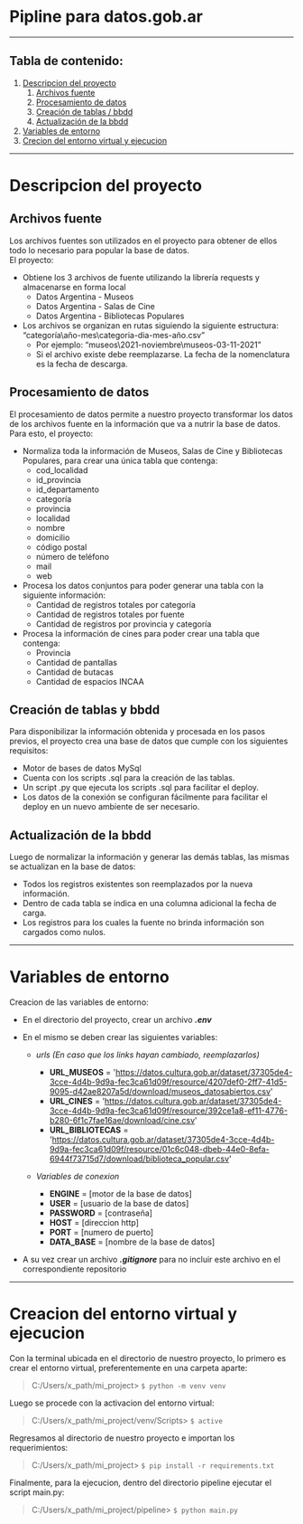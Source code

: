 # Pipline para datos.gob.ar
---
## Tabla de contenido:
1. [Descripcion del proyecto](#descripcion-del-proyecto)
    1. [Archivos fuente](#archivos-fuente)
    2. [Procesamiento de datos](#procesamiento-de-datos)
    3. [Creación de tablas / bbdd](#creación-de-tablas-y-bbdd)
    4. [Actualización de la bbdd](#actualización-de-la-bbdd)
2. [Variables de entorno](#variables-de-entorno)
3. [Crecion del entorno virtual y ejecucion](#creacion-del-entorno-virtual-y-ejecucion)
---
# Descripcion del proyecto
## Archivos fuente
Los archivos fuentes son utilizados en el proyecto para obtener de ellos todo lo
necesario para popular la base de datos.  
El proyecto:
- Obtiene los 3 archivos de fuente utilizando la librería requests y
almacenarse en forma local 
    - Datos Argentina - Museos
    - Datos Argentina - Salas de Cine
    - Datos Argentina - Bibliotecas Populares  
- Los archivos se organizan en rutas siguiendo la siguiente estructura:
“categoría\año-mes\categoria-dia-mes-año.csv”
    - Por ejemplo: “museos\2021-noviembre\museos-03-11-2021”
    - Si el archivo existe debe reemplazarse. La fecha de la nomenclatura
es la fecha de descarga.  
## Procesamiento de datos
El procesamiento de datos permite a nuestro proyecto transformar los datos de los
archivos fuente en la información que va a nutrir la base de datos. Para esto, el
proyecto:

- Normaliza toda la información de Museos, Salas de Cine y Bibliotecas
Populares, para crear una única tabla que contenga:
    - cod_localidad
    - id_provincia
    - id_departamento
    - categoría
    - provincia
    - localidad
    - nombre
    - domicilio
    - código postal
    - número de teléfono
    - mail
    - web
- Procesa los datos conjuntos para poder generar una tabla con la siguiente
información:
    - Cantidad de registros totales por categoría
    - Cantidad de registros totales por fuente
    - Cantidad de registros por provincia y categoría
- Procesa la información de cines para poder crear una tabla que contenga:
    - Provincia
    - Cantidad de pantallas
    - Cantidad de butacas
    - Cantidad de espacios INCAA  

## Creación de tablas y bbdd

Para disponibilizar la información obtenida y procesada en los pasos previos, el
proyecto crea una base de datos que cumple con los siguientes requisitos:
- Motor de bases de datos MySql
- Cuenta con los scripts .sql para la creación de las tablas.
- Un script .py que ejecuta los scripts .sql para facilitar el deploy.
- Los datos de la conexión se configuran fácilmente para facilitar
el deploy en un nuevo ambiente de ser necesario.

## Actualización de la bbdd
Luego de normalizar la información y generar las demás tablas, las mismas se actualizan en la base de datos:
- Todos los registros existentes son reemplazados por la nueva
información.
- Dentro de cada tabla se indica en una columna adicional la fecha de
carga.
- Los registros para los cuales la fuente no brinda información son cargados
como nulos.
---
# Variables de entorno
Creacion de las variables de entorno:
- En el directorio del proyecto, crear un archivo ___.env___
- En el mismo se deben crear las siguientes variables:
    - _urls (En caso que los links hayan cambiado, reemplazarlos)_
        - __URL_MUSEOS__ = 'https://datos.cultura.gob.ar/dataset/37305de4-3cce-4d4b-9d9a-fec3ca61d09f/resource/4207def0-2ff7-41d5-9095-d42ae8207a5d/download/museos_datosabiertos.csv'
        - __URL_CINES__ = 'https://datos.cultura.gob.ar/dataset/37305de4-3cce-4d4b-9d9a-fec3ca61d09f/resource/392ce1a8-ef11-4776-b280-6f1c7fae16ae/download/cine.csv'
        - __URL_BIBLIOTECAS__ = 'https://datos.cultura.gob.ar/dataset/37305de4-3cce-4d4b-9d9a-fec3ca61d09f/resource/01c6c048-dbeb-44e0-8efa-6944f73715d7/download/biblioteca_popular.csv'

    - _Variables de conexion_
        - __ENGINE__ = [motor de la base de datos]
        - __USER__ = [usuario de la base de datos]
        - __PASSWORD__ = [contraseña]
        - __HOST__ = [direccion http]
        - __PORT__ = [numero de puerto]
        - __DATA_BASE__ = [nombre de la base de datos]

- A su vez crear un archivo ___.gitignore___ para no incluir este archivo en el correspondiente repositorio

---
# Creacion del entorno virtual y ejecucion
Con la terminal ubicada en el directorio de nuestro proyecto, lo primero es crear el entorno virtual, preferentemente en una carpeta aparte:
>C:/Users/x_path/mi_project>
> `$ python -m venv venv`

Luego se procede con la activacion del entorno virtual:
>C:/Users/x_path/mi_project/venv/Scripts>
>`$ active`

Regresamos al directorio de nuestro proyecto e importan los requerimientos:
>C:/Users/x_path/mi_project>
>`$ pip install -r requirements.txt`

Finalmente, para la ejecucion, dentro del directorio pipeline ejecutar el script main.py:
>C:/Users/x_path/mi_project/pipeline>
>`$ python main.py`

